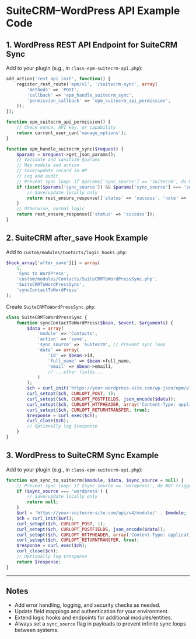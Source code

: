 # SuiteCRM–WordPress API Example Code

## 1. WordPress REST API Endpoint for SuiteCRM Sync

Add to your plugin (e.g., in `class-epm-suitecrm-api.php`):

```php
add_action('rest_api_init', function() {
    register_rest_route('epm/v1', '/suitecrm-sync', array(
        'methods' => 'POST',
        'callback' => 'epm_handle_suitecrm_sync',
        'permission_callback' => 'epm_suitecrm_api_permission',
    ));
});

function epm_suitecrm_api_permission() {
    // Check nonce, API key, or capability
    return current_user_can('manage_options');
}

function epm_handle_suitecrm_sync($request) {
    $params = $request->get_json_params();
    // Validate and sanitize $params
    // Map module and action
    // Save/update record in WP
    // Log and audit
    // Prevent sync loop: if $params['sync_source'] == 'suitecrm', do NOT trigger outbound sync
    if (isset($params['sync_source']) && $params['sync_source'] === 'suitecrm') {
        // Save/update locally only
        return rest_ensure_response(['status' => 'success', 'note' => 'No outbound sync triggered']);
    }
    // Otherwise, normal logic
    return rest_ensure_response(['status' => 'success']);
}
```

## 2. SuiteCRM after_save Hook Example

Add to `custom/modules/Contacts/logic_hooks.php`:

```php
$hook_array['after_save'][] = array(
    1,
    'Sync to WordPress',
    'custom/modules/Contacts/SuiteCRMToWordPressSync.php',
    'SuiteCRMToWordPressSync',
    'syncContactToWordPress'
);
```

Create `SuiteCRMToWordPressSync.php`:

```php
class SuiteCRMToWordPressSync {
    function syncContactToWordPress($bean, $event, $arguments) {
        $data = array(
            'module' => 'Contacts',
            'action' => 'save',
            'sync_source' => 'suitecrm', // Prevent sync loop
            'data' => array(
                'id' => $bean->id,
                'full_name' => $bean->full_name,
                'email' => $bean->email1,
                // ...other fields...
            )
        );
        $ch = curl_init('https://your-wordpress-site.com/wp-json/epm/v1/suitecrm-sync');
        curl_setopt($ch, CURLOPT_POST, 1);
        curl_setopt($ch, CURLOPT_POSTFIELDS, json_encode($data));
        curl_setopt($ch, CURLOPT_HTTPHEADER, array('Content-Type: application/json'));
        curl_setopt($ch, CURLOPT_RETURNTRANSFER, true);
        $response = curl_exec($ch);
        curl_close($ch);
        // Optionally log $response
    }
}
```

## 3. WordPress to SuiteCRM Sync Example

Add to your plugin (e.g., in `class-epm-suitecrm-api.php`):

```php
function epm_sync_to_suitecrm($module, $data, $sync_source = null) {
    // Prevent sync loop: if $sync_source == 'wordpress', do NOT trigger outbound sync
    if ($sync_source === 'wordpress') {
        // Save/update locally only
        return null;
    }
    $url = 'https://your-suitecrm-site.com/api/v4/module/' . $module;
    $ch = curl_init($url);
    curl_setopt($ch, CURLOPT_POST, 1);
    curl_setopt($ch, CURLOPT_POSTFIELDS, json_encode($data));
    curl_setopt($ch, CURLOPT_HTTPHEADER, array('Content-Type: application/json', 'Authorization: Bearer YOUR_TOKEN'));
    curl_setopt($ch, CURLOPT_RETURNTRANSFER, true);
    $response = curl_exec($ch);
    curl_close($ch);
    // Optionally log $response
    return $response;
}
```

---

## Notes
- Add error handling, logging, and security checks as needed.
- Update field mappings and authentication for your environment.
- Extend logic hooks and endpoints for additional modules/entities.
- Always set a `sync_source` flag in payloads to prevent infinite sync loops between systems.
